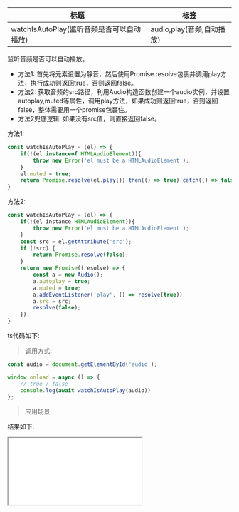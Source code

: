 | 标题                     | 标签           |
| ------------------------ | -------------- |
| watchIsAutoPlay(监听音频是否可以自动播放) | audio,play(音频,自动播放) |

监听音频是否可以自动播放。

- 方法1: 首先将元素设置为静音，然后使用Promise.resolve包裹并调用play方法，执行成功则返回true，否则返回false。
- 方法2: 获取音频的src路径，利用Audio构造函数创建一个audio实例，并设置autoplay,muted等属性，调用play方法，如果成功则返回true，否则返回false，整体需要用一个promise包裹住。
- 方法2兜底逻辑: 如果没有src值，则直接返回false。

方法1:

```js
const watchIsAutoPlay = (el) => {
    if(!(el instanceof HTMLAudioElement)){
        throw new Error('el must be a HTMLAudioElement');
    }
    el.muted = true;
    return Promise.resolve(el.play()).then(() => true).catch(() => false);
}
```

方法2:

```js
const watchIsAutoPlay = (el) => {
    if(!(el instance HTMLAudioElement)){
        throw new Error('el must be a HTMLAudioElement');
    }
    const src = el.getAttribute('src');
    if (!src) {
        return Promise.resolve(false);
    }
    return new Promise((resolve) => {
        const a = new Audio();
        a.autoplay = true;
        a.muted = true;
        a.addEventListener('play', () => resolve(true))
        a.src = src;
        resolve(false);
    });
}
```

ts代码如下:

<div class="code-editor" data-url="codes/javascript/ts/watchIsAutoPlay.ts" data-language="typescript"></div>

> 调用方式:

```js
const audio = document.getElementById('audio');

window.onload = async () => {
    // true / false
    console.log(await watchIsAutoPlay(audio))
};
```

> 应用场景

<div class="code-editor" data-url="codes/javascript/html/watchIsAutoPlay.html" data-language="html"></div>

结果如下:

<iframe src="codes/javascript/html/watchIsAutoPlay.html"></iframe>
